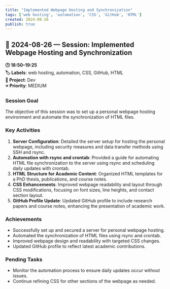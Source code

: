 ```yaml
---
title: "Implemented Webpage Hosting and Synchronization"
tags: ['web hosting', 'automation', 'CSS', 'GitHub', 'HTML']
created: 2024-08-26
publish: true
---
```


## 📅 2024-08-26 — Session: Implemented Webpage Hosting and Synchronization

**🕒 18:50–19:25**  
**🏷️ Labels**: web hosting, automation, CSS, GitHub, HTML  
**📂 Project**: Dev  
**⭐ Priority**: MEDIUM  


### Session Goal
The objective of this session was to set up a personal webpage hosting environment and automate the synchronization of HTML files.

### Key Activities
1. **Server Configuration**: Detailed the server setup for hosting the personal webpage, including security measures and data transfer methods using SSH and rsync.
2. **Automation with rsync and crontab**: Provided a guide for automating HTML file synchronization to the server using rsync and scheduling daily updates with crontab.
3. **HTML Structure for Academic Content**: Organized HTML templates for a PhD thesis, publications, and course notes.
4. **CSS Enhancements**: Improved webpage readability and layout through CSS modifications, focusing on font sizes, line heights, and contact section layout.
5. **GitHub Profile Update**: Updated GitHub profile to include research papers and course notes, enhancing the presentation of academic work.

### Achievements
- Successfully set up and secured a server for personal webpage hosting.
- Automated the synchronization of HTML files using rsync and crontab.
- Improved webpage design and readability with targeted CSS changes.
- Updated GitHub profile to reflect latest academic contributions.

### Pending Tasks
- Monitor the automation process to ensure daily updates occur without issues.
- Continue refining CSS for other sections of the webpage as needed.
